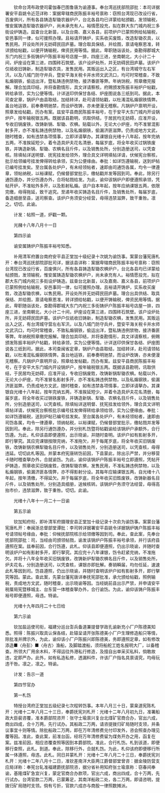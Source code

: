 <!-- { "loadSidebar": true } -->
　　钦命台湾布政使司霍伽春巴图鲁唐为谕遵事。奉台湾巡抚部院邵批：本司详据署安平县姚令近范详称：案据卑辖商民陈振丰裕号禀称：窃照台湾现已改设行省，百废俱兴，所有各县铸造犁锄农器炉户，台北各县均已详蒙给帖颁戳，发领输税，惟安属铸造犁锄农器炉户，尚未承充有人。裕情愿投充，拟在群大东门城内祝三多街设炉铸造。兹查台北新苗，以及台南、嘉义各县，前项炉户已蒙照例给帖输税，安邑事同一律，似可援照办理。且裕请开铸炉，实系收买废鉎，改造犁锄农具，以售民用。开设处所并无妨碍民田庐墓。理合取具保结，并绘图，禀请电察恩准，转详颁给帖戳，以便开铸输税，俾资民用等情。据此，卑职随诣该处，查勘得郡城大东门内祝三多街铸炉户陈振丰裕号店屋一排，四座三进，坐南朝北，大小计二十间，炉座设在第三进，四围砖石筑壁。该户设炉处所，并无妨碍民田庐墓。该炉户仅祗收旧铸新，制造犁锄农具，发售民用。其贩运出入之区，有台湾城守左右军汛，以及八城门防守弁兵，暨安平海关税卡并水师文武汛口，均可时常稽查，不致私煽钢铁，偷运出洋，暨私铸违例禁物，接济番匪等弊。年纳饷税，照章缴完报解。理合加具印结，并将查勘情形，具文详请察核，府赐颁发陈振丰裕炉户帖戳，转给承领，实为公便等情。计详送印供保甘各结、炉座图说各三纸到司。据此，本司查定章，锅炉户由县取结，加结转详，赴司请领帖戳，以杜淆混私煽钢铁情弊。虽台地运铁，前奉奏明驰禁，而设炉改铸，亦未便漫无稽察。凡锅炉户禀明开设，照章发给帖戳，历办有案。兹安平县商民陈振丰裕号，在于安平大东门城内开设锅炉户，按年输税银五两。既据该县勘明，讯取供结，于居民均无妨碍，应准开设，专收旧锅废铁，改铸新锅、犁锄、农椇。贴载以外，无论大小炉座，均不准冒混影射多开，亦不准私铸违例禁物，以及私煽钢铁，偷漏济匪滋弊。仍责成地方文武，随时稽查，如有违禁各项情事，立即详请拏办。其课银自光绪十八年起，按年完纳五两，不准挨延短少。着令造具炉夫花名清册，每届岁底，将全年收买过锅铁废铁，并铸造新锅、犁锄、农椇名目斤件，以及销售处所，分别造册送司，以凭查核。除填帖详送明督、抚宪挂发给领外，理合具文详明填帖详请，伏候宪台察核，批示给领编号挂发俾得转给承领，实为公便缘由。奉批：如详饬遵输税，送到炉帖已编号挂发矣。至台属各处炉户，有未经领帖者，速即由司通饬各属，均令一律遵章，领帖纳税，以裕课赋，仍候督部堂批示，缴帖戳并发等因到司。奉此，除另行通饬遵办，并分饬遵办外，合将帖戮给发。为此，谕仰该锅炉户即便遵照承领，凭帖开炉，不准帖外多开，以及影射私煽。该户自本年起，按年应纳课银五两，依限完缴，毋得拖延，致干追究。至递年收买铸造名目斤件，及销售处所，每届岁底，备造细册至县，送司察查。该炉户务须安分经营，毋得违禁滋弊，致干重咎。凛之。切切。此谕。

　　计发：帖照一道，炉戳一颗。

　　光赭十八年八月十一日

　　第四示谕

　　谕安属铸炉户陈振丰裕号知悉。

　　补用清军府置台南府安平县正堂加十级纪录十次姚为谕饬事。案蒙台藩宪唐札开：奉台湾巡抚部院邵批司详，据该县详称：案据卑辖商民陈振丰裕号禀称：窃照台湾现已改设行省，百废俱兴，所有各县铸造犁锄农椇炉户，台北各县均已详蒙给帖颁戮，发领输税，惟安属铸造犁锄农椇炉户，尚未承充有人。裕情愿投充，拟在郡大东门城内祝三多街设炉铸造。兹查台北新苗，以及嘉南、嘉义各县，前项炉户已蒙照例给帖输税，安邑事同一律，似可援照办理。且裕请开铸炉，实系收买废鉎，改造犁锄农椇，以售民用。开设处所并无妨碍民田庐墓。理合出具供结、取具保结、并绘图，禀请电察恩准，转详颁给帖戳，以便开铸输税，俾资民用等情。据此，卑职随诣该处，查勘得郡城大东门内祝三多街铸炉户陈振丰裕号店屋一排，四座三进，坐南朝北，大小计二十间，炉座设在第三进，四围砖石筑壁。该户设炉处所，并无妨碍民田庐墓。该炉户仅祇收旧铸新，制造犁锄农椇，发售民用。其贩运出入之区，有台湾城守营左右军汛，以及八城门防守兵弁，暨安平海关税卡并水师文武汛口，均可时常稽查，不致私煽钢铁，偷运出洋，暨私铸违例禁物，接济番匪等弊。年纳税照章缴完报解。理合加具印结，并将查勘情形，具文详请察核，俯赐颁发陈振丰裕炉户帖戳，转给承领，实为公便等情。计详送印供保甘各结、炉座图说各三纸到司。据此，本司查闽省定章，锅炉户由县取结，加结转详，赴司请领帖戳，以杜淆混私煽钢铁情弊。虽台地运铁，前奉奏明驰禁，而设炉改铸，亦未便漫无稽察。凡锅炉户禀明开设，照章给发帖戳，历办有案。兹安平县商民陈振丰裕号，在于安平大东门城内开设锅炉户，按年输税银五两。既据该县勘明，讯取供结，于民居均无妨碍，应准开设，专收旧锅废鉎，改铸新锅犁锄农椇。帖载以外，无论大小炉座，均不准冒名影射多开，亦不准私铸违例禁物，以及私煽钢铁，偷漏济匪滋弊。仍责成地方文武，随时稽查，如有违禁各项情事，立即详请拏办。其课银自光绪十八年起，按年完纳五两，不准挨延短少。并着令造具炉夫花名清册，每届岁底，将全年收买过锅铁废铁，并铸造新锅、犁锄、农椇名目斤件，以及销售处所，分别造册送司，以凭查核。除填帖详送明督、抚宪挂发给领外，理合具文详明填帖详请，伏候宪台察核批示编号挂发俾得转给承领给领，实为公便缘由。奉批：如详饬遵输税，送到炉帖已编号挂发矣。至台属各处炉户，有未经领帖者，速即由司饬各属，均令一律遵章，领纳帖税，以裕课赋，仍候督部堂批示，缴帖戮并发等因到司。奉此，除另行通饬遵办，并分别札饬暨将帖戳谕给该锅炉户承额外，合行饬遵。为此，札仰该县即便遵照，出示晓谕，并随时查明。该炉户如有影射多开，即行拏究。其应完课银按限完纳，不准拖欠，并于每尾岁底，将全年收买旧锅废铁，改铸新锅农椇犁锄名目斤件，以及销售处所，分别造册送司，以凭查核，毋得违延。切切此札等因。并蒙本府宪唐转饬前因，下县蒙此，除出示严禁，并分移营卡随时稽查拏办外，合就谕饬。为此，谕仰该锅炉户陈振丰裕号立即遵照，凭帖开炉铸造，照章收买旧锅废鉎，改铸犁锄农椇，发售民用，不准私铸违例禁物，以及私煽钢铁，偷漏济匪各情弊，亦不得影射分设。其每年应输课银五两，自光绪十八年起，按年清缴，不得延欠。并于每届岁底，将全年收买旧鉎废铁，改铸新器名目斤件，以及销售处所，分别造具细册，送候核转。该锅炉户务须守法经营，毋得高抬市价，违禁滋弊，致于重咎。切切。此谕。

　　光绪十八年十一月二十一日谕

　　第五示谕

　　钦加知府衔，即补清军府摄理安县正堂加十级记录十次俞为谕饬事。案蒙台藩宪唐札开：奉闽浙总督部堂谭批：李司转详据署安平县姚令详据锅炉铸户陈振丰裕号请领帖号缘由，奉批：仰候抚部院核示给领缴等因到司。奉此，查此案，先奉台抚部院邵批：司，当经由司颁领帖戮，谕发该锅炉户陈振丰裕号承领，并行该府县遵照在案。兹奉前因，合行饬遵，此札。仰该县即便遵照，仍出示晓谕，并随时查明该炉户如有影射多开，即行拏究。其应完十八年课银，饬令赶紧完纳，不准拖欠。并将十八年全年收买旧锅废铁，改铸新炉犁锄农椇名目斤件，以及销售处所，炉夫花名，分别造册送司，以凭查核，课银亦即批解。奏销瞬届，均勿任延，速速此札等因到司。饬县遵照，仍出示晓谕，并随时查明该炉户如有影射多开，即行拏究等因。蒙此。查此案，先蒙台藩宪唐详奉抚宪邵批准，承允颁给帖戳，照例输税，责成地方文武，随时稽查，出示晓谕等因。当经姚前县出示严禁，并申请安平税厘局宪暨移城主、台东营一体稽查拏办外，合行谕饬。为此，谕仰该铸户陈振丰裕号即便遵照，毋违。特谕。

　　光绪十九年四月二十七日给

　　第六示谕

　　钦加盐运使司衔，福建分巡台澎兵备道兼提督学政孔谕新充小厂户陈德美知悉。照得：陈振兴取具认保各结，赴辕呈请开张陈德美小厂户生理修造船只等情，除批准并牌示外，为此，谕仰该小厂户陈振兴即陈德美，务即遵照定章，如有修改添造■〈舟彭〉■〈舟古〉渔船，及脚踏渡船，须将船舵工姓名报明大厂，以备稽查。所领大厂用余木料，不得运往外港私行修造，及擅自出单采买私料，倘敢故违，定即严办。此外，如有私造私修，透漏料件，许该厂户指名具禀请究，均毋玩违干咎。凛之，凛之。特谕。

　　计发：告示一道

　　第四节官办

　　第一札饬

　　特授台湾府正堂加五级纪录七次程转饬事。本年八月三十日，蒙臬道宪陈札开：光绪十二年八月二十三日，奉爵抚宪刘札开：光绪十二年八月初九日，准署船政大臣裴咨覆，准本爵部院咨开：张守士瑜禀兴复台北煤矿官商合办，官出六成，商出四成，合十万两，先行试办。其船政二万两，请咨提拨归矿局随时支领，并条议事宜十则等情。除批船政二万两，即在万年清修费兑付印发外，咨会照查办理见覆等因。准此，查此案，前准台函，经将万年清修费留为煤务开办之用，函复在案。兹准前因，相应咨覆查照等因到本爵部院。准此，合行札饬。札到该道，即便移行查照，此札。到道。奉此，除移行外，合就札饬。为此，札仰该府即便移行所属一体遵照，毋违。此札。同日并蒙札开：光绪十二年八月二十三日，奉爵抚宪刘札开：光绪十二年八月十二日，准钦差南洋大臣两江爵督部堂曾咨：据金陵防营支应局详称：奉宪台轧准福建爵抚部院咨，据分省补用知府张士瑜禀称：窃春间奉谕，基隆煤矿急宜兴复，蒙定官商合办款项，官出六成，商出四成，合十万两，先行试办。台湾官款二万两，已蒙筹足，其南洋船政二处，各二万两，即请咨明，提拨归矿局随时支领。倘有亏折，官款六成亦与商股一律照数摊派。


